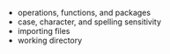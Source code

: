 - operations, functions, and packages
- case, character, and spelling sensitivity
- importing files
- working directory
